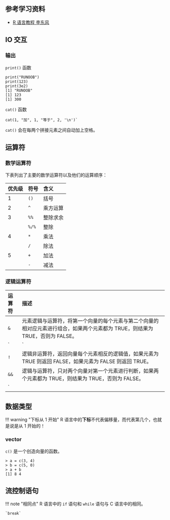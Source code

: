 ## 参考学习资料

- [R 语言教程 李东风](https://www.math.pku.edu.cn/teachers/lidf/docs/Rbook/html/_Rbook/index.html)

## IO 交互

### 输出

`print()` 函数

```
print("RUNOOB")
print(123)
print(3e2)
[1] "RUNOOB"
[1] 123
[1] 300
```

`cat()` 函数

```
cat(1, "加", 1, "等于", 2, '\n')`
```

`cat()` 会在每两个拼接元素之间自动加上空格。

## 运算符

### 数学运算符

下表列出了主要的数学运算符以及他们的运算顺序：

| 优先级 | 符号 | 含义     |
| :----- | :--- | :------- |
| 1      | `()`   | 括号     |
| 2      | `^`   | 乘方运算 |
| 3      | `%%`   | 整除求余 |
|        | `%/%`  | 整除     |
| 4      | `*`    | 乘法     |
|        | `/`    | 除法     |
| 5      | `+`    | 加法     |
|        | `-`    | 减法     |

### 逻辑运算符

|运算符|描述|
|:---|:---| 
|`&`|元素逻辑与运算符，将第一个向量的每个元素与第二个向量的相对应元素进行组合，如果两个元素都为 TRUE，则结果为 TRUE，否则为 FALSE。|
|`|`|元素逻辑或运算符，将第一个向量的每个元素与第二个向量的相对应元素进行组合，如果两个元素中有一个为 TRUE，则结果为 TRUE，如果都为 FALSE，则返回 FALSE。|
|`!`|逻辑非运算符，返回向量每个元素相反的逻辑值，如果元素为 TRUE 则返回 FALSE，如果元素为 FALSE 则返回 TRUE。|
|`&&`|逻辑与运算符，只对两个向量对第一个元素进行判断，如果两个元素都为 TRUE，则结果为 TRUE，否则为 FALSE。|
|`||`|逻辑或运算符，只对两个向量对第一个元素进行判断，如果两个元素中有一个为 TRUE，则结果为 TRUE，如果都为 FALSE，则返回 FALSE。|

## 数据类型

!!! warning "下标从 1 开始"
    R 语言中的**下标**不代表偏移量，而代表第几个，也就是说是从 1 开始的！

### vector

`c()` 是一个创造向量的函数。

```
> a = c(3, 4)
> b = c(5, 0)
> a + b
[1] 8 4
```

## 流控制语句

!!! note "相同点"
    R 语言中的 `if` 语句和 `while` 语句与 C 语言中的相同。

    `break`